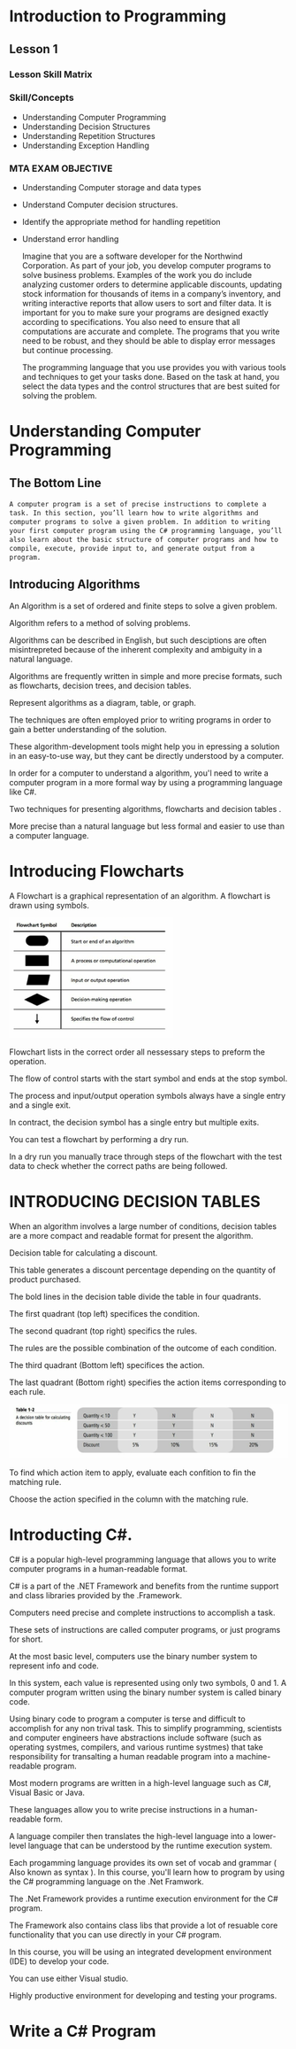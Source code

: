 # Introduction to Programming
## Lesson 1

### Lesson Skill Matrix

### Skill/Concepts 

- Understanding Computer Programming
- Understanding Decision Structures
- Understanding Repetition Structures
- Understanding Exception Handling

### MTA EXAM OBJECTIVE

- Understanding Computer storage and data types
- Understand Computer decision structures.
- Identify the appropriate method for handling repetition
- Understand error handling

    Imagine that you are a software developer for the Northwind Corporation. As part of your job, you develop computer programs to solve business problems. Examples of the work you do include analyzing customer orders to determine applicable discounts, updating stock information for thousands of items in a company’s inventory, and writing interactive reports that allow users to sort and filter data.
    It is important for you to make sure your programs are designed exactly according to specifications. You also need to ensure that all computations are accurate and complete. The programs that you write need to be robust, and they should be able to display error messages but continue processing.

    The programming language that you use provides you with various tools and techniques to get your tasks done. Based on the task at hand, you select the data types and the control structures that are best suited for solving the problem.

# Understanding Computer Programming

## The Bottom Line

    A computer program is a set of precise instructions to complete a task. In this section, you’ll learn how to write algorithms and computer programs to solve a given problem. In addition to writing your first computer program using the C# programming language, you’ll also learn about the basic structure of computer programs and how to compile, execute, provide input to, and generate output from a program.

## Introducing Algorithms

An Algorithm is a set of ordered and finite steps to solve a given problem.

Algorithm refers to a method of solving problems.

Algorithms can be described in English, but such desciptions are often misintrepreted because of the inherent complexity and ambiguity in a natural language.

Algorithms are frequently written in simple and more precise formats, such as flowcharts, decision trees, and decision tables.

Represent algorithms as a diagram, table, or graph.

The techniques are often employed prior to writing programs in order to gain a better understanding of the solution.

These algorithm-development tools might help you in epressing a solution in an easy-to-use way, but they cant be directly understood by a computer.

In order for a computer to understand a algorithm, you'l need to write a computer program in a more formal way by using a programming language like C#.

Two techniques for presenting algorithms, flowcharts and decision tables .

More precise than a natural language but less formal and easier to use than a computer language.

# Introducing Flowcharts

A Flowchart is a graphical representation of an algorithm. A flowchart is drawn using symbols.

![flowchart](flowchart.PNG)

Flowchart lists in the correct order all nessessary steps to preform the operation.

The flow of control starts with the start symbol and ends at the stop symbol.

The process and input/output operation symbols always have a single entry and a single exit.

In contract, the decision symbol has a single entry but multiple exits.

You can test a flowchart by performing a dry run.

In a dry run you manually trace through steps of the flowchart with the test data to check whether the correct paths are being followed.

# INTRODUCING DECISION TABLES

When an algorithm involves a large number of conditions, decision tables are a more compact and readable format for present the algorithm.

Decision table for calculating a discount.

This table generates a discount percentage depending on the quantity of product purchased.

The bold lines in the decision table divide the table in four quadrants.

The first quadrant (top left) specifices the condition. 

The second quadrant (top right) specifics the rules.

The rules are the possible combination of the outcome of each condition.

The third quadrant (Bottom left) specifices the action.

The last quadrant (Bottom right) specifies the action items corresponding to each rule.

![decisionTable](decisionTable.PNG)

To find which action item to apply, evaluate each confition to fin the matching rule.

Choose the action specified in the column with the matching rule.

# Introducting C#.

C# is a popular high-level programming language that allows you to write computer programs in a human-readable format.

C# is a part of the .NET Framework and benefits from the runtime support and class libraries provided by the .Framework.

Computers need precise and complete instructions to accomplish a task.

These sets of instructions are called computer programs, or just programs for short.

At the most basic level, computers use the binary number system to represent info and code.

In this system, each value is represented using only two symbols, 0 and 1. A computer program written using the binary number system is called binary code.

Using binary code to program a computer is terse and difficult to accomplish for any non trival task. This to simplify programming, scientists and computer engineers have abstractions include software (such as operating systmes, compilers, and various runtime systmes) that take responsibility for transalting a human readable program into a machine-readable program.

Most modern programs are written in a high-level language such as C#, Visual Basic or Java.

These languages allow you to write precise instructions in a human-readable form.

A language compiler then translates the high-level language into a lower-level language that can be understood by the runtime execution system.

Each progamming language provides its own set of vocab and grammar ( Also known as syntax ). In this course, you'll learn how to program by using the C# programming language on the .Net Framwork.

The .Net Framework provides a runtime execution environment for the C# program. 

The Framework also contains class libs that provide a lot of resuable core functionality that you can use directly in your C# program.

In this course, you will be using an integrated development environment (IDE) to develop your code.

You can use either Visual studio.

Highly productive environment for developing and testing your programs.

# Write a C# Program

